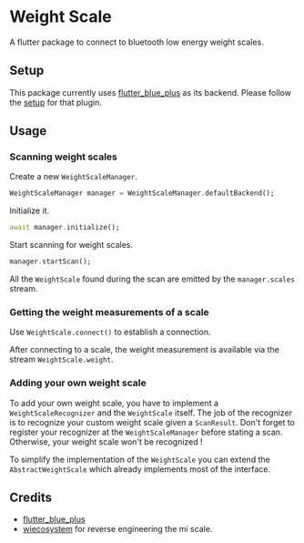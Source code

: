 # Weight Scale

A flutter package to connect to bluetooth low energy weight scales.

## Setup

This package currently uses [flutter_blue_plus](https://pub.dev/packages/flutter_blue_plus) as its backend. 
Please follow the [setup](https://pub.dev/packages/flutter_blue_plus#getting-started) for that plugin.

## Usage
### Scanning weight scales

Create a new `WeightScaleManager`.
```Dart
WeightScaleManager manager = WeightScaleManager.defaultBackend();
```

Initialize it.
```Dart
await manager.initialize();
```

Start scanning for weight scales.
```Dart
manager.startScan();
```

All the `WeightScale` found during the scan are emitted by the `manager.scales` stream.

### Getting the weight measurements of a scale
Use `WeightScale.connect()` to establish a connection.

After connecting to a scale, the weight measurement is available via the stream `WeightScale.weight`.

### Adding your own weight scale
To add your own weight scale, you have to implement a `WeightScaleRecognizer`
and the `WeightScale` itself. The job of the recognizer is to recognize your
custom weight scale given a `ScanResult`. Don't forget to register your
recognizer at the `WeightScaleManager` before stating a scan. Otherwise, your 
weight scale won't be recognized !

To simplify the implementation of the `WeightScale` you can extend the
`AbstractWeightScale` which already implements most of the interface.

## Credits
- [flutter_blue_plus](https://pub.dev/packages/flutter_blue_plus)
- [wiecosystem](https://github.com/wiecosystem/Bluetooth/blob/master/doc/devices/huami.health.scale2.md) for reverse engineering the mi scale.